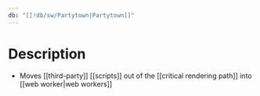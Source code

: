 ```yaml
---
db: "[[!db/sw/Partytown|Partytown]]"
---
```

# Description
- Moves [[third-party]] [[scripts]] out of the [[critical rendering path]] into [[web worker|web workers]]